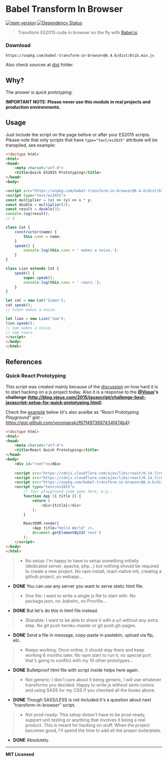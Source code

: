 # Babel Transform In Browser

[![npm version](http://badge.fury.io/js/babel-transform-in-browser.svg)](http://badge.fury.io/js/babel-transform-in-browser)
[![Dependency Status](http://david-dm.org/voronianski/babel-transform-in-browser.svg)](http://david-dm.org/voronianski/babel-transform-in-browser)

> Transform ES2015 code in browser on the fly with [Babel.js](https://babeljs.io).

### Download

```
https://unpkg.com/babel-transform-in-browser@6.4.6/dist/btib.min.js
```

Also check sources at [dist](https://github.com/voronianski/babel-transform-in-browser/tree/master/dist) folder.

## Why?

The answer is _quick prototyping_.

**IMPORTANT NOTE: Please never use this module in real projects and production environments.**

## Usage

Just include the script on the page before or after your ES2015 scripts. Please note that only scripts that have `type="text/es2015"` attribute will be transpiled, see example: 

```html
<!doctype html>
<html>
<head>
    <meta charset="utf-8">
    <title>Quick ES2015 Prototyping</title>
</head>
<body>

<script src="https://unpkg.com/babel-transform-in-browser@6.4.6/dist/btib.min.js"></script>
<script type="text/es2015">
const multiplier = (x) => (y) => x * y;
const double = multiplier(2);
const result = double(3);
console.log(result); 
// 6

class Cat { 
    constructor(name) {
        this.name = name;
    }
    speak() {
        console.log(this.name + ' makes a noise.');
    }
}

class Lion extends Cat {
    speak() {
        super.speak();
        console.log(this.name + ' roars.');
    }
}

let cat = new Cat('Simon');
cat.speak();
// Simon makes a noise.

let lion = new Lion('Sam');
lion.speak();
// Sam makes a noise. 
// Sam roars.
</script>
</body>
</html>
```

## References

### Quick React Prototyping

This script was created mainly because of the [discussion](https://twitter.com/floydophone/status/680226147213426688) on how hard it is to start hacking on a js project today. Also it is a response to the **[@Vjeux](https://twitter.com/Vjeux)'s challenge (http://blog.vjeux.com/2015/javascript/challenge-best-javascript-setup-for-quick-prototyping.html)**.

Check the [example](https://github.com/voronianski/babel-transform-in-browser/tree/master/example/react.html) below (it's also availbe as _"React Prototyping Playground"_ gist - https://gist.github.com/voronianski/f67f4973687434f474b4):

```html
<!doctype html>
<html>
<head>
    <meta charset="utf-8">
    <title>React Quick Prototyping</title>
</head>
<body>
    <div id="root"></div>
  
    <script src="https://cdnjs.cloudflare.com/ajax/libs/react/0.14.7/react.min.js"></script>
    <script src="https://cdnjs.cloudflare.com/ajax/libs/react/0.14.7/react-dom.min.js"></script>
    <script src="https://unpkg.com/babel-transform-in-browser@6.4.6/dist/btib.min.js"></script>
    <script type="text/es2015">
        // Your playground code goes here, e.g.:
        function App ({ title }) {
            return (
                <div>{title}</div>
            );
        }

        ReactDOM.render(
            <App title="Hello World" />,
            document.getElementById('root')
        );
    </script>
</body>
</html>
```

> - No setup: I'm happy to have to setup something initially (dedicated server, apache, php...) but nothing should be required to create a new project. No npm install, react-native init, creating a github project, yo webapp...

- **DONE** You can use any server you want to serve static html file.
 
> - One file: I want to write a single js file to start with. No package.json, no .babelrc, no Procfile...

- **DONE** But let's do this in html file instead.

> - Sharable: I want to be able to share it with a url without any extra step. No git push heroku master or git push gh-pages.

- **DONE** Send a file in message, copy-paste in pastebin, upload via ftp, etc.

> - Keeps working: Once online, it should stay there and keep working 6 months later. No npm start to run it, no special port that's going to conflict with my 10 other prototypes...

- **DONE** Bulletproof html file with script inside helps here again.

> - Not generic: I don't care about it being generic, I will use whatever transforms you decided. Happy to write js without semi-colons and using SASS for my CSS if you checked all the boxes above.

- **DONE** Though SASS/LESS is not included it's a question about next "transform-in-browser" script.

> - Not prod-ready: This setup doesn't have to be prod-ready, support unit testing or anything that involves it being a real product. This is meant for hacking on stuff. When the project becomes good, I'll spend the time to add all the proper boilerplate.

- **DONE** Absolutely.

--- 
**MIT Licensed**
